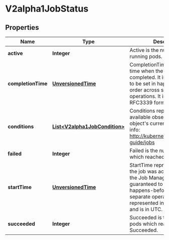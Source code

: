 
# V2alpha1JobStatus

## Properties
Name | Type | Description | Notes
------------ | ------------- | ------------- | -------------
**active** | **Integer** | Active is the number of actively running pods. |  [optional]
**completionTime** | [**UnversionedTime**](UnversionedTime.md) | CompletionTime represents time when the job was completed. It is not guaranteed to be set in happens-before order across separate operations. It is represented in RFC3339 form and is in UTC. |  [optional]
**conditions** | [**List&lt;V2alpha1JobCondition&gt;**](V2alpha1JobCondition.md) | Conditions represent the latest available observations of an object&#39;s current state. More info: http://kubernetes.io/docs/user-guide/jobs |  [optional]
**failed** | **Integer** | Failed is the number of pods which reached Phase Failed. |  [optional]
**startTime** | [**UnversionedTime**](UnversionedTime.md) | StartTime represents time when the job was acknowledged by the Job Manager. It is not guaranteed to be set in happens-before order across separate operations. It is represented in RFC3339 form and is in UTC. |  [optional]
**succeeded** | **Integer** | Succeeded is the number of pods which reached Phase Succeeded. |  [optional]



